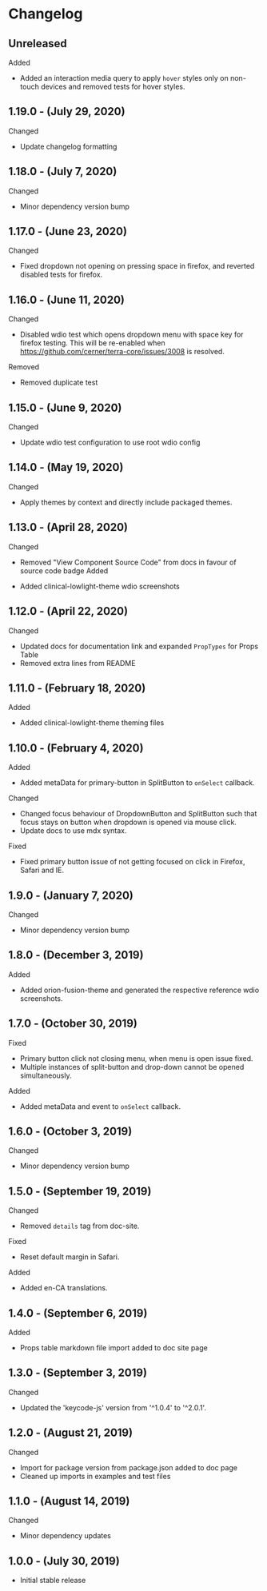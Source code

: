 # Changelog

## Unreleased

Added

* Added an interaction media query to apply `hover` styles only on non-touch devices and removed tests for hover styles.

## 1.19.0 - (July 29, 2020)

Changed

* Update changelog formatting

## 1.18.0 - (July 7, 2020)

Changed

* Minor dependency version bump

## 1.17.0 - (June 23, 2020)

Changed

* Fixed dropdown not opening on pressing space in firefox, and reverted disabled tests for firefox.

## 1.16.0 - (June 11, 2020)

Changed

* Disabled wdio test which opens dropdown menu with space key for firefox testing. This will be re-enabled when https://github.com/cerner/terra-core/issues/3008 is resolved.

Removed

* Removed duplicate test

## 1.15.0 - (June 9, 2020)

Changed

* Update wdio test configuration to use root wdio config

## 1.14.0 - (May 19, 2020)

Changed

* Apply themes by context and directly include packaged themes.

## 1.13.0 - (April 28, 2020)

Changed

* Removed "View Component Source Code" from docs in favour of source code badge
Added

* Added clinical-lowlight-theme wdio screenshots

## 1.12.0 - (April 22, 2020)

Changed

* Updated docs for documentation link and expanded `PropTypes` for Props Table
* Removed extra lines from README

## 1.11.0 - (February 18, 2020)

Added

* Added clinical-lowlight-theme theming files

## 1.10.0 - (February 4, 2020)

Added

* Added metaData for primary-button in SplitButton to `onSelect` callback.

Changed

* Changed focus behaviour of DropdownButton and SplitButton such that focus stays on button when dropdown is opened via mouse click.
* Update docs to use mdx syntax.

Fixed

* Fixed primary button issue of not getting focused on click in Firefox, Safari and IE.

## 1.9.0 - (January 7, 2020)

Changed

* Minor dependency version bump

## 1.8.0 - (December 3, 2019)

Added

* Added orion-fusion-theme and generated the respective reference wdio screenshots.

## 1.7.0 - (October 30, 2019)

Fixed

* Primary button click not closing menu, when menu is open issue fixed.
* Multiple instances of split-button and drop-down cannot be opened simultaneously.

Added

* Added metaData and event to `onSelect` callback.

## 1.6.0 - (October 3, 2019)

Changed

* Minor dependency version bump

## 1.5.0 - (September 19, 2019)

Changed

* Removed `details` tag from doc-site.

Fixed

* Reset default margin in Safari.

Added

* Added en-CA translations.

## 1.4.0 - (September 6, 2019)

Added

* Props table markdown file import added to doc site page

## 1.3.0 - (September 3, 2019)

Changed

* Updated the 'keycode-js' version from '^1.0.4' to '^2.0.1'.

## 1.2.0 - (August 21, 2019)

Changed

* Import for package version from package.json added to doc page
* Cleaned up imports in examples and test files

## 1.1.0 - (August 14, 2019)

Changed

* Minor dependency updates

## 1.0.0 - (July 30, 2019)

* Initial stable release
